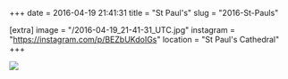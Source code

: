 +++
date = 2016-04-19 21:41:31
title = "St Paul's"
slug = "2016-St-Pauls"

[extra]
image = "/2016-04-19_21-41-31_UTC.jpg"
instagram = "https://instagram.com/p/BEZbUKdoIGs"
location = "St Paul's Cathedral"
+++

<img src="/2016-04-19_21-41-31_UTC.jpg" />
